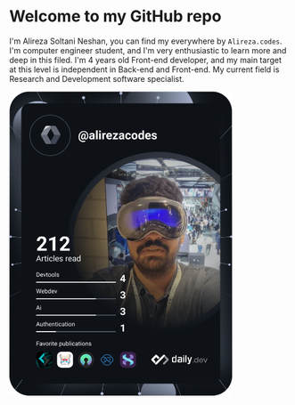# Welcome to my GitHub repo 

I'm Alireza Soltani Neshan, you can find my everywhere by `Alireza.codes`. I'm
computer engineer student, and I'm very enthusiastic to learn more and deep in
this filed. I'm 4 years old Front-end developer, and my main target at this
level is independent in Back-end and Front-end. My current field is Research and
Development software specialist.

<a href="https://app.daily.dev/alirezacodes">
    <img
        src="https://github.com/Asncodes-80/Asncodes-80/blob/master/devcard.svg"
        width="400" 
        alt="Alireza Soltani Neshan's Dev Card"/>
</a>

